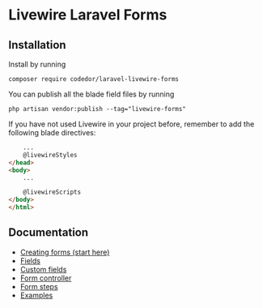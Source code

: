 # Livewire Laravel Forms

## Installation
Install by running
```
composer require codedor/laravel-livewire-forms
```

You can publish all the blade field files by running
```
php artisan vendor:publish --tag="livewire-forms"
```

If you have not used Livewire in your project before, remember to add the following blade directives:

```html
    ...
    @livewireStyles
</head>
<body>
    ...

    @livewireScripts
</body>
</html>
```


## Documentation
* [Creating forms (start here)](./docs/creating-forms.md)
* [Fields](./docs/fields.md)
* [Custom fields](./docs/custom-fields.md)
* [Form controller](./docs/form-controllers.md)
* [Form steps](./docs/form-steps.md)
* [Examples](./docs/examples.md)

